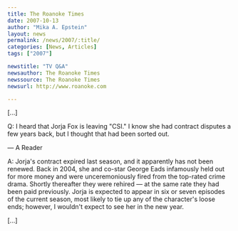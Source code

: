 ```yaml
---
title: The Roanoke Times 
date: 2007-10-13
author: "Mika A. Epstein"
layout: news
permalink: /news/2007/:title/
categories: [News, Articles]
tags: ["2007"]

newstitle: "TV Q&A"
newsauthor: The Roanoke Times
newssource: The Roanoke Times
newsurl: http://www.roanoke.com

---
```


[...]

Q: I heard that Jorja Fox is leaving "CSI." I know she had contract disputes a few years back, but I thought that had been sorted out.

&#8212; A Reader

A: Jorja's contract expired last season, and it apparently has not been renewed. Back in 2004, she and co-star George Eads infamously held out for more money and were unceremoniously fired from the top-rated crime drama. Shortly thereafter they were rehired &#8212; at the same rate they had been paid previously. Jorja is expected to appear in six or seven episodes of the current season, most likely to tie up any of the character's loose ends; however, I wouldn't expect to see her in the new year.

[...]